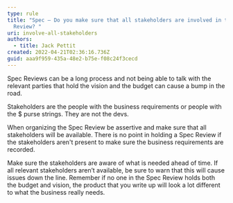 ```yaml
---
type: rule
title: "Spec – Do you make sure that all stakeholders are involved in the Spec
  Review? "
uri: involve-all-stakeholders
authors:
  - title: Jack Pettit
created: 2022-04-21T02:36:16.736Z
guid: aaa9f959-435a-48e2-b75e-f08c24f3cecd
---
```

Spec Reviews can be a long process and not being able to talk with the relevant parties that hold the vision and the budget can cause a bump in the road.        

Stakeholders are the people with the business requirements or people with the $ purse strings. They are not the devs.

<!--endintro-->

When organizing the Spec Review be assertive and make sure that all stakeholders will be available. There is no point in holding a Spec Review if the stakeholders aren't present to make sure the business requirements are recorded. 

Make sure the stakeholders are aware of what is needed ahead of time. If all relevant stakeholders aren’t available, be sure to warn that this will cause issues down the line. Remember if no one in the Spec Review holds both the budget and vision, the product that you write up will look a lot different to what the business really needs.
